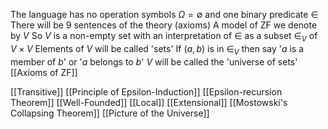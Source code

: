 The language has no operation symbols $\Omega=\emptyset$ and one binary predicate $\in$
There will be 9 sentences of the theory (axioms)
A model of ZF we denote by $V$ 
So $V$ is a non-empty set with an interpretation of $\in$ as a subset $\in_{V}$ of $V\times V$ 
Elements of $V$ will be called 'sets'
If $(a,b)$ is in $\in_{V}$ then say '$a$ is a member of $b$' or '$a$ belongs to $b$'
$V$ will be called the 'universe of sets'
[[Axioms of ZF]]

[[Transitive]]
[[Principle of Epsilon-Induction]]
[[Epsilon-recursion Theorem]]
[[Well-Founded]]
[[Local]]
[[Extensional]]
[[Mostowski's Collapsing Theorem]]
[[Picture of the Universe]]